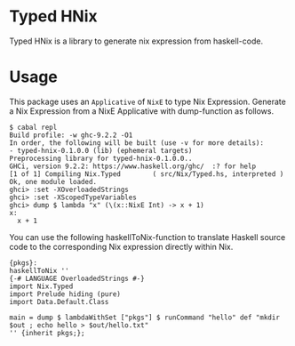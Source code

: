 # Typed HNix

Typed HNix is a library to generate nix expression from haskell-code.

# Usage

This package uses an `Applicative` of `NixE` to type Nix Expression.
Generate a Nix Expression from a NixE Applicative with dump-function as follows.

```
$ cabal repl
Build profile: -w ghc-9.2.2 -O1
In order, the following will be built (use -v for more details):
- typed-hnix-0.1.0.0 (lib) (ephemeral targets)
Preprocessing library for typed-hnix-0.1.0.0..
GHCi, version 9.2.2: https://www.haskell.org/ghc/  :? for help
[1 of 1] Compiling Nix.Typed        ( src/Nix/Typed.hs, interpreted )
Ok, one module loaded.
ghci> :set -XOverloadedStrings
ghci> :set -XScopedTypeVariables
ghci> dump $ lambda "x" (\(x::NixE Int) -> x + 1)
x:
  x + 1
```

You can use the following haskellToNix-function to translate Haskell source code to the corresponding Nix expression directly within Nix.

```
{pkgs}:
haskellToNix ''
{-# LANGUAGE OverloadedStrings #-}
import Nix.Typed
import Prelude hiding (pure)
import Data.Default.Class

main = dump $ lambdaWithSet ["pkgs"] $ runCommand "hello" def "mkdir $out ; echo hello > $out/hello.txt"
'' {inherit pkgs;};
```

